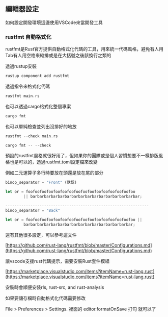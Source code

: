 ## 編輯器設定

如何設定開發環境這邊使用VSCode來當開發工具

### rustfmt 自動格式化

rustfmt是Rust官方提供自動格式化代碼的工具，用來統一代碼風格，避免有人用Tab有人用空格來縮排或是在大括號之後該換行之類的

透過rustup安裝

```rust
rustup component add rustfmt
```

透過指令來格式化代碼

```rust
rustfmt main.rs
```

也可以透過cargo格式化整個專案

```rust
cargo fmt
```

也可以單純檢查並列出沒排好的地放

```rust
rustfmt --check main.rs

cargo fmt -- --check 
```

預設的rustfmt風格就很好用了，但如果你的團隊或是個人習慣想要不一樣排版風格也是可以的，透過rustfmt.toml設定檔來改變

例如二元運算子多行時要放在頭還是放在尾的部分

```rust
binop_separator = "Front" (默認)

let or = foofoofoofoofoofoofoofoofoofoofoofoofoofoofoofoo
        || barbarbarbarbarbarbarbarbarbarbarbarbarbarbarbar;

---------------------------------------------------------------
binop_separator = "Back"

let or = foofoofoofoofoofoofoofoofoofoofoofoofoofoofoofoo ||
        barbarbarbarbarbarbarbarbarbarbarbarbarbarbarbar;
```

還有其他很多設定，可以參考這文件

[https://github.com/rust-lang/rustfmt/blob/master/Configurations.md](https://github.com/rust-lang/rustfmt/blob/master/Configurations.md)

讓vscode支援rust代碼提示，需要安裝Rust套件模組

[https://marketplace.visualstudio.com/items?itemName=rust-lang.rust](https://marketplace.visualstudio.com/items?itemName=rust-lang.rust)

安裝時會順便安裝rls, rust-src, and rust-analysis

如果要讓存檔時自動格式化代碼需要修改

File > Preferences > Settings. 裡面的 editor.formatOnSave 打勾 就可以了